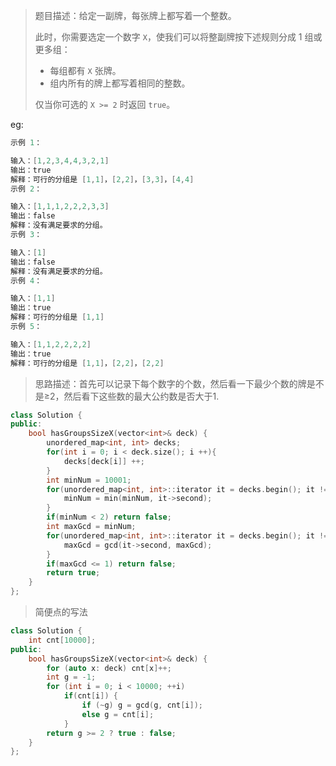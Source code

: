 > 题目描述：给定一副牌，每张牌上都写着一个整数。
>
> 此时，你需要选定一个数字 `X`，使我们可以将整副牌按下述规则分成 1 组或更多组：
>
> - 每组都有 `X` 张牌。
> - 组内所有的牌上都写着相同的整数。
>
> 仅当你可选的 `X >= 2` 时返回 `true`。

eg:

```java
示例 1：

输入：[1,2,3,4,4,3,2,1]
输出：true
解释：可行的分组是 [1,1]，[2,2]，[3,3]，[4,4]
示例 2：

输入：[1,1,1,2,2,2,3,3]
输出：false
解释：没有满足要求的分组。
示例 3：

输入：[1]
输出：false
解释：没有满足要求的分组。
示例 4：

输入：[1,1]
输出：true
解释：可行的分组是 [1,1]
示例 5：

输入：[1,1,2,2,2,2]
输出：true
解释：可行的分组是 [1,1]，[2,2]，[2,2]
```

> 思路描述：首先可以记录下每个数字的个数，然后看一下最少个数的牌是不是≥2，然后看下这些数的最大公约数是否大于1.
>

```C++
class Solution {
public:
    bool hasGroupsSizeX(vector<int>& deck) {
        unordered_map<int, int> decks;
        for(int i = 0; i < deck.size(); i ++){
            decks[deck[i]] ++;
        }
        int minNum = 10001;
        for(unordered_map<int, int>::iterator it = decks.begin(); it != decks.end(); it ++){
            minNum = min(minNum, it->second);
        }
        if(minNum < 2) return false;
        int maxGcd = minNum;
        for(unordered_map<int, int>::iterator it = decks.begin(); it != decks.end(); it ++){
            maxGcd = gcd(it->second, maxGcd);
        }
        if(maxGcd <= 1) return false;
        return true;
    }
};
```

> 简便点的写法

```C++
class Solution {
    int cnt[10000];
public:
    bool hasGroupsSizeX(vector<int>& deck) {
        for (auto x: deck) cnt[x]++;
        int g = -1;
        for (int i = 0; i < 10000; ++i)
            if(cnt[i]) {
                if (~g) g = gcd(g, cnt[i]);
                else g = cnt[i];
            }
        return g >= 2 ? true : false;
    }
};
```

